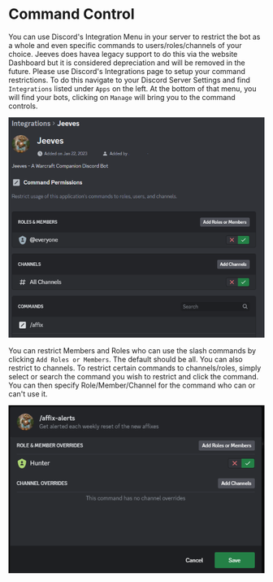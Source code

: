 # Command Control

You can use Discord's Integration Menu in your server to restrict the bot as a whole and even specific commands to users/roles/channels of your choice. Jeeves does havea legacy support to do this via the website Dashboard but it is considered depreciation and will be removed in the future. Please use Discord's Integrations page to setup your command restrictions. To do this navigate to your Discord Server Settings and find `Integrations` listed under `Apps` on the left. At the bottom of that menu, you will find your bots, clicking on `Manage` will bring you to the command controls. 

![Jeeves Discord Integration](../img/jeeves-integration2.PNG "jeeves-integration2!")

You can restrict Members and Roles who can use the slash commands by clicking `Add Roles or Members`. The default should be all. You can also restrict to channels. To restrict certain commands to channels/roles, simply select or search the command you wish to restrict and click the command. You can then specify Role/Member/Channel for the command who can or can't use it.

![Restrict Command Example](../img/restrict-command.PNG "restrict-command!")
